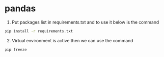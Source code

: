 # pandas

1. Put packages list in requirements.txt and to use it below is the command
```bash
pip install -r requirements.txt
```

2. Virtual environment is active then we can use the command
```bash
pip freeze
```